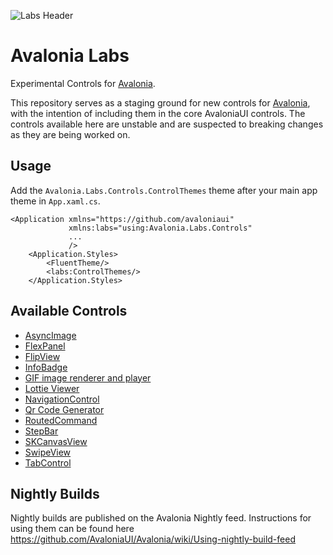 
![Labs Header](https://github.com/AvaloniaUI/Avalonia.Labs/assets/552074/b9a462fc-8cb7-437b-9023-07e44ab0aabd)

# Avalonia Labs

Experimental Controls for [Avalonia](https://github.com/AvaloniaUI/Avalonia).

This repository serves as a staging ground for new controls for [Avalonia](https://github.com/AvaloniaUI/Avalonia), with the intention of including them in the core AvaloniaUI controls. The controls available here are unstable and are suspected to breaking changes as they are being worked on.

## Usage

Add the `Avalonia.Labs.Controls.ControlThemes` theme after your main app theme in `App.xaml.cs`.

```xaml
<Application xmlns="https://github.com/avaloniaui"
             xmlns:labs="using:Avalonia.Labs.Controls"
             ...
             />
    <Application.Styles>
        <FluentTheme/>
        <labs:ControlThemes/>
    </Application.Styles>
```

## Available Controls

 - [AsyncImage](https://github.com/AvaloniaUI/Avalonia.Labs/tree/main/src/Avalonia.Labs.Controls/AsyncImage)
 - [FlexPanel](https://github.com/AvaloniaUI/Avalonia.Labs/blob/main/src/Avalonia.Labs.Panels/FlexPanel.cs)
 - [FlipView](https://github.com/AvaloniaUI/Avalonia.Labs/tree/main/src/Avalonia.Labs.Controls/FlipView)
 - [InfoBadge](/src/Avalonia.Labs.Controls/InfoBadge/Readme.md)
 - [GIF image renderer and player](https://github.com/AvaloniaUI/Avalonia.Labs/tree/main/src/Avalonia.Labs.Gif)
 - [Lottie Viewer](https://github.com/AvaloniaUI/Avalonia.Labs/tree/main/src/Avalonia.Labs.Lottie)
 - [NavigationControl](https://github.com/AvaloniaUI/Avalonia.Labs/tree/main/src/Avalonia.Labs.Controls/Navigation)
 - [Qr Code Generator](https://github.com/AvaloniaUI/Avalonia.Labs/tree/main/src/Avalonia.Labs.Qr)
 - [RoutedCommand](https://github.com/AvaloniaUI/Avalonia.Labs/tree/main/src/Avalonia.Labs.RoutedCommand)
 - [StepBar](https://github.com/AvaloniaUI/Avalonia.Labs/tree/main/src/Avalonia.Labs.Controls/StepBar)
 - [SKCanvasView](https://github.com/AvaloniaUI/Avalonia.Labs/tree/main/src/Avalonia.Labs.Controls/SKCanvasView)
 - [SwipeView](https://github.com/AvaloniaUI/Avalonia.Labs/tree/main/src/Avalonia.Labs.Controls/SwipeView)
 - [TabControl](https://github.com/AvaloniaUI/Avalonia.Labs/tree/main/src/Avalonia.Labs.Controls/TabLayout)

## Nightly Builds
Nightly builds are published on the Avalonia Nightly feed. Instructions for using them can be found here https://github.com/AvaloniaUI/Avalonia/wiki/Using-nightly-build-feed
